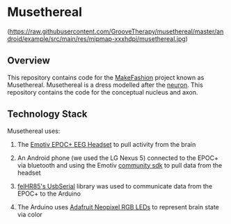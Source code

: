 # Musethereal 
(https://raw.githubusercontent.com/GrooveTherapy/musethereal/master/android/example/src/main/res/mipmap-xxxhdpi/musethereal.jpg)

## Overview

This repository contains code for the [MakeFashion](http://www.makefashion.ca/) project known as Musethereal.
Musethereal is a dress modelled after the [neuron](https://en.wikipedia.org/wiki/Neuron).  This repository contains the code for the conceptual nucleus and axon.  

## Technology Stack

Musethereal uses:

1. The [Emotiv EPOC+ EEG Headset](https://emotiv.com/epoc.php) to pull activity from the brain

2. An Android phone (we used the LG Nexus 5) connected to the EPOC+ via bluetooth and using the Emotiv [community sdk](https://github.com/Emotiv/community-sdk) to pull data from the headset

3. [felHR85's UsbSerial](https://github.com/felHR85/UsbSerial) library was used to communicate data from the EPOC+ to the Arduino

4. The Arduino uses [Adafruit Neopixel RGB LEDs](https://www.adafruit.com/products/1655) to represent brain state via color
